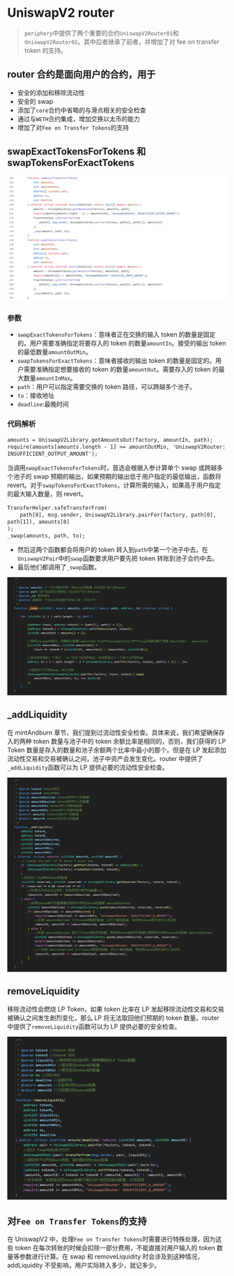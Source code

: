 # UniswapV2 router

> `periphery`中提供了两个重要的合约`UniswapV2Router01`和`UniswapV2Router02`。其中后者继承了前者，并增加了对 fee on transfer token 的支持。

## router 合约是面向用户的合约，用于

- 安全的添加和移除流动性
- 安全的 swap
- 添加了`core`合约中省略的与滑点相关的安全检查
- 通过与`WETH`合约集成，增加交换以太币的能力
- 增加了对`Fee on Transfer Tokens`的支持

## swapExactTokensForTokens 和 swapTokensForExactTokens

![UniswapV2-router](images/UniswapV2-router.jpg)

### 参数

- `swapExactTokensForTokens`：意味者正在交换的输入 token 的数量是固定的。用户需要准确指定将要存入的 token 的数量`amountIn`。接受的输出 token 的最低数量`amountOutMin`。
- `swapTokensForExactTokens`：意味者接收的输出 token 的数量是固定的。用户需要准确指定想要接收的 token 的数量`amountOut`。需要存入的 token 的最大数量`amountInMax`。
- `path`：用户可以指定需要交换的 token 路径，可以跨越多个池子。
- `to`：接收地址
- `deadline`:最晚时间

### 代码解析

```solidity
amounts = UniswapV2Library.getAmountsOut(factory, amountIn, path);
require(amounts[amounts.length - 1] >= amountOutMin, 'UniswapV2Router: INSUFFICIENT_OUTPUT_AMOUNT');
```

当调用`swapExactTokensForTokens`时，首选会根据入参计算单个 swap 或跨越多个池子的 swap 预期的输出，如果预期的输出低于用户指定的最低输出，函数将 revert。对于`swapTokensForExactTokens`，计算所需的输入，如果高于用户指定的最大输入数量，则 revert。

```solidity
TransferHelper.safeTransferFrom(
    path[0], msg.sender, UniswapV2Library.pairFor(factory, path[0], path[1]), amounts[0]
);
_swap(amounts, path, to);
```

- 然后这两个函数都会将用户的 token 转入到`path`中第一个池子中去。在`UniswapV2Pair`中的`swap`函数要求用户要先把 token 转账到池子合约中去。
- 最后他们都调用了`_swap`函数。

![UniswapV2-router2](images/UniswapV2-router2.jpg)

## \_addLiquidity

在 mintAndburn 章节，我们提到过流动性安全检查。具体来说，我们希望确保存入的两种 token 数量与池子中的 token 余额比率是相同的，否则，我们获得的 LP Token 数量是存入的数量和池子余额两个比率中最小的那个。但是在 LP 发起添加流动性交易和交易被确认之间，池子中资产会发生变化。router 中提供了`_addLiquidity`函数可以为 LP 提供必要的流动性安全检查。

![UniswapV2-router3](images/UniswapV2-router3.jpg)

## removeLiquidity

移除流动性会燃烧 LP Token，如果 token 比率在 LP 发起移除流动性交易和交易被确认之间发生剧烈变化，那么 LP 将无法取回他们预期的 token 数量。router 中提供了`removeLiquidity`函数可以为 LP 提供必要的安全检查。

![UniswapV2-router4](images/UniswapV2-router4.jpg)

## 对`Fee on Transfer Tokens`的支持

在 UniswapV2 中，处理`Fee on Transfer Tokens`时需要进行特殊处理，因为这些 token 在每次转账的时候会扣除一部分费用，不能直接对用户输入的 token 数量等参数进行计算。在 swap 和 removeLiquidity 时会涉及到这种情况，addLiquidity 不受影响，用户实际转入多少，就记多少。
